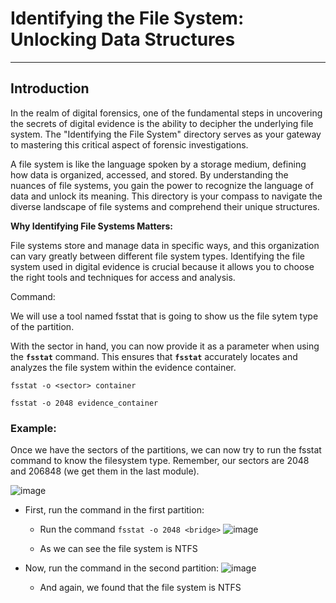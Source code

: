 # ****Identifying the File System: Unlocking Data Structures****

---

## **Introduction**

In the realm of digital forensics, one of the fundamental steps in uncovering the secrets of digital evidence is the ability to decipher the underlying file system. The "Identifying the File System" directory serves as your gateway to mastering this critical aspect of forensic investigations.

A file system is like the language spoken by a storage medium, defining how data is organized, accessed, and stored. By understanding the nuances of file systems, you gain the power to recognize the language of data and unlock its meaning. This directory is your compass to navigate the diverse landscape of file systems and comprehend their unique structures.

**Why Identifying File Systems Matters:**

File systems store and manage data in specific ways, and this organization can vary greatly between different file system types. Identifying the file system used in digital evidence is crucial because it allows you to choose the right tools and techniques for access and analysis.


Command:

We will use a tool named fsstat that is going to show us the file sytem type of the partition. 

With the sector in hand, you can now provide it as a parameter when using the **`fsstat`** command. This ensures that **`fsstat`** accurately locates and analyzes the file system within the evidence container.

`fsstat -o <sector> container`

`fsstat -o 2048 evidence_container`

### Example: 

Once we have the sectors of the partitions, we can now try to run the fsstat command to know the filesystem type.
Remember, our sectors are 2048 and 206848 (we get them in the last module).

![image](https://github.com/JESUSAMM/Unraveling-the-Enigma-of-Mounting-Dead-Forensic-Evidence/assets/149633912/e4b32371-3005-422b-a919-5735e4eb4803)


- First, run the command in the first partition:
    - Run the command `fsstat -o 2048 <bridge>`
      ![image](https://github.com/JESUSAMM/Unraveling-the-Enigma-of-Mounting-Dead-Forensic-Evidence/assets/149633912/423e1374-2499-4f94-85da-78aa7bfd22f9)

    - As we can see the file system is NTFS

- Now, run the command in the second partition:
      ![image](https://github.com/JESUSAMM/Unraveling-the-Enigma-of-Mounting-Dead-Forensic-Evidence/assets/149633912/11cf92aa-5bc3-4161-a0b5-ed637129cab3)

   - And again, we found that the file system is NTFS
 
  

